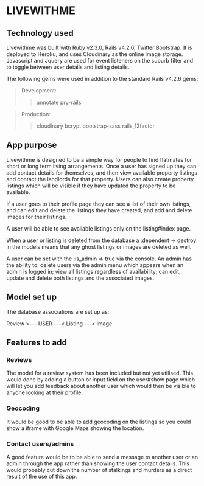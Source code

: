LIVEWITHME
==========

## Technology used
Livewithme was built with Ruby v2.3.0, Rails v4.2.6, Twitter Bootstrap. It is deployed
to Heroku, and uses Cloudinary as the online image storage. Javascript and Jquery
are used for event listeners on the suburb filter and to toggle between user details
and listing details.

The following gems were used in addition to the standard Rails v4.2.6 gems:
>Development:
>>annotate
>>pry-rails

>Production:
>>cloudinary
>>bcrypt
>>bootstrap-sass
>>rails_12factor

## App purpose
Livewithme is designed to be a simple way for people to find flatmates for short
or long term living arrangements. Once a user has signed up they can add contact
details for themselves, and then view available property listings and contact the
landlords for that property. Users can also create property listings which will
be visible if they have updated the property to be available.

If a user goes to their profile page they can see a list of their own listings,
and can edit and delete the listings they have created, and add and delete
images for their listings.

A user will be able to see available listings only on the listing#index page.

When a user or listing is deleted from the database a :dependent => destroy in
the models means that any ghost listings or images are deleted as well.

A user can be set with the :is_admin => true via the console. An admin has the
ability to: delete users via the admin menu which appears when an admin is logged
in; view all listings regardless of availability; can edit, update and delete both
listings and the associated images.

## Model set up

The database associations are set up as:

Review >--- USER ---< Listing ---< Image

## Features to add

### Reviews
The model for a review system has been included but not yet utilised. This would
done by adding a button or input field on the user#show page which will let you
add feedback about another user which would then be visible to anyone looking at
their profile.

### Geocoding
It would be good to be able to add geocoding on the listings so you could show
a iframe with Google Maps showing the location.

### Contact users/admins
A good feature would be to be able to send a message to another user or an admin
through the app rather than showing the user contact details. This would probably
cut down the number of stalkings and murders as a direct result of the use of this
app.
